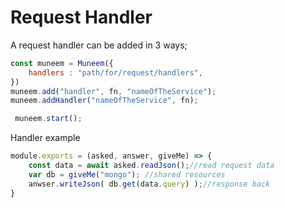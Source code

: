 # Request Handler

A request handler can be added in 3 ways;

```JavaScript
const muneem = Muneem({
    handlers : "path/for/request/handlers",
})
muneem.add("handler", fn, "nameOfTheService");
muneem.addHandler("nameOfTheService", fn);

 muneem.start();
```

Handler example

```JavaScript
module.exports = (asked, answer, giveMe) => {
    const data = await asked.readJson();//read request data
    var db = giveMe("mongo"); //shared resources
    anwser.writeJson( db.get(data.query) );//response back
}
```